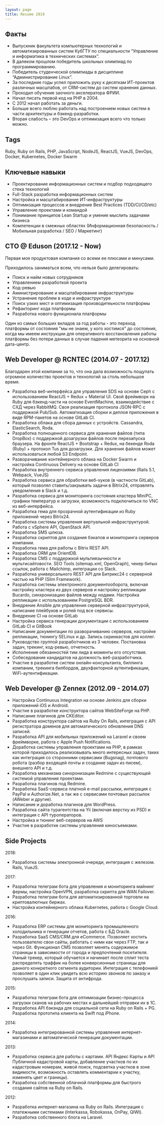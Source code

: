 ```yaml
---
layout: page
title: Resume 2019
---
```


## Факты

* Выпускник факультета компьютерных технологий и автоматизированных систем КубГТУ по специальности “Управление и информатика в технических системах”.
* В далеком прошлом победитель школьных олимпиад по программированию.
* Победитель студенческой олимпиады в дисциплине “Администрирование Linux”.
* За последние годы успел приложить руку к десяткам ИТ-проектов различных масштабов, от CRM-систем до систем хранения данных.
* Проходил обучение заочного акселератора ФРИИ.
* Начал писать первой код на PHP в 2004.
* С 2012 начал работать за деньги.
* Больше всего люблю работать над построением новых систем в части архитектуры и бэкенд-разработки.
* Вторая слабость – это DevOps и оптимизация всего что только можно.

## Tags

Ruby, Ruby on Rails, PHP, JavaScript, NodeJS, ReactJS, VueJS, DevOps, Docker, Kubernetes, Docker Swarm

## Ключевые навыки

* Проектирование информационных систем и подбор подходящего стека технологий
* Full-Stack разработка информационных систем
* Настройка и масштабирование ИТ-инфраструктуры
* Оптимизация процессов и внедрение Best Practices (TDD/CI/CD/etc)
* Управление проектами и командой
* Понимание принципов Lean Startup и умение мыслить задачами бизнеса
* Компетенции в смежных областях (Информационная безопасность / Мобильная разработка / SEO / Маркетинг)

## CTO @ Eduson (2017.12 - Now)

Первая моя продуктовая компания со всеми ее плюсами и минусами.

Приходилось заниматься всем, что нельзя было делегировать:

* Поиск и найм новых сотрудников
* Управлением разработкой проекта
* Код-ревью
* Аминистрирование и масштабирование инфраструктуры
* Устранение проблем в коде и инфраструктуре
* Поиск узких мест и оптимизация производитеьности платформы
* Рефакторинг кода платформы
* Разработка нового функционала платформы

Один из самых больших вкладов за год работы - это переход платформы от состояния "мы не знаем, у кого хостимся" до состояния, когда мы имеем инструкции для оперативного восстановления работы платформы без потери данных в случае падения метеорита на основной дата-центр.

## Web Developer @ RCNTEC (2014.07 - 2017.12)

Благодарен этой компании за то, что она дала возможность пощупать огромное количество проектов и технологий за столь небольшое время.

* Разработка веб-интерфейса для управления SDS на основе Ceph с использованием ReactJS + Redux + Material UI. Свой фреймворк на Ruby для бэкенд-части на основе EventMachine, взаимодействие с СХД через RabbitMQ. Своя реализация протокола JSON-RPC с поддержкой Pub/Sub. Автоматизация сборки и деплоя приложения в виде RPM-пакетов на основе GitLab CI.
* Разработка облака для сбора данных с устройств. Cassandra, ElasticSearch, Roda.
* Разработка полноценного сервиса для хранения файлов (типа DropBox) с поддержкой дозагрузки файлов после перезапуска браузера. На фронте ReactJS + Bootstrap + Redux, на бекенде Roda (Ruby) + протокол Tus для дозагрузки. Для хранения файлов может использоваться любой S3 Endpoint.
* Разворачивание контейнерного облака на Docker Swarm и настройка Continuous Delivery на основе GitLab CI
* Разработка внутреннего сервиса управления лицензиями (Rails 5.1, Webpack, VueJS)
* Разработка сервиса для обработки веб-хуков (в частности GitLab), который позволял ставить/закрывать задачи в Bitrix24, отправлять уведомления в Slack и т.д.
* Разработка сервиса для мониторинга состояния кластера MiniPC, графики температур и загрузки, возможность подключиться по VNC из веб-интерфейса.
* Разработка гема для прозрачной аутентификации из Ruby приложений через Bitrix24.
* Разработка системы управления виртуальной инфраструктурой. Работа с vSphere API, OpenStack API.
* Разработка SMS шлюза.
* Разработка скриптов для создания бэкапов и мониторинга серверов компании.
* Разработка гема для работы с Bitrix REST API.
* Разработка ORM для OrientDB.
* Разработка CMS с поддержкой мультиязычности и мультисайтовости. SEO Tools (sitemap.xml, OpenGraph), чекер битых ссылок, работа с Mailchimp, интеграции со Slack.
* Разработка универсального REST API для Битрикс24 с серверной частью на PHP (Slim Framework).
* Разработка системы электронного документооборота, включая настройку кластера из двух серверов и настройку репликации Bucardo, синхронизацию файлов между нодами. Настройка репликации с использованием PostgreSQL BDR.
* Внедрение Ansible для управления серверной инфраструктурой, написание плейбуков и ролей под все сервисы.
* Внедрение CI на основе GitLab
* Настройка сервиса генерации документации с использованием GitLab CI и GitBook
* Написание документации по разворачиванию серверов, настройке репликации, тюнингу SELinux и др. Запись скринкастов для коллег.
* Руководство группой разработчиков из 3 человек. Постановка задач, трекинг, код-ревью, отчетность.
* Исполнение обязанностей тим лида в моменты его отсутствия.
* Собеседование кандидатов на должность веб-разработчика.
* Участие в разработке систем онлайн-консультанта, биллинга компании, трекинга билбордов, двухфакторной аутентификации, WiFi-аутентификации.

## Web Developer @ Zennex (2012.09 - 2014.07)

* Настройка Continuous Integration на основе Jenkins для сборки приложений iOS и Android.
* Участие в разработке конструктора сайтов WebSiteForge на PHP.
* Написание плагинов для CKEditor.
* Разработка конструктора сайтов на Ruby On Rails, интеграция с API регистратора доменов для автоматического обновления DNS записей.
* Разработка API для мобильных приложений на Laravel и своем фреймворке, работа с Apple Push Notifications.
* Доработка системы управления проектами на PHP, в рамках которой приходилось реализовывать много интересных задач, таких как интеграция со сторонними сервисами (Bugsnag), почтового робота (разбор входящей почты и создание задач из писем), внешнего API и т.д.
* Разработка механизма синхронизации Redmine с существующей системой управления проектами.
* Разработка плагинов под Redmine.
* Разработка SaaS-сервиса платной e-mail рассылки, интеграция с PayPal и Authorize.Net, а так же с сервисами почтовых рассылок (AWeber и другие).
* Написание и доработка плагинов для WordPress.
* Разработка сайта турагентства на Yii (включая верстку из PSD) и интеграция с API туроператоров.
* Настройка и тюнинг веб-серверов на AWS
* Участие в разработке системы управления киносъемками.

## Side Projects

2018:
* Разработка системы электронной очереди, интеграция с железом. Rails, VueJS.

2017:
* Разработка телеграм бота для управления и мониторинга майнинг фермы, настройка OpenVPN, разработка скрипта для WAN Failover.
* Разработка телеграм бота для автоматизированной торговли на криптовалютных биржах.
* Настройка контейнерного облака Kubernetes, работа с Google Cloud.

2016:
* Разработка ERP системы для мониторинга промышленного холодильника и генерации отчетов, работа с БД Oracle.
* Разработка SaaS CMS/CRM для eCommerce. Позволяет хостить пользователю свои сайты, работать с ними как через FTP, так и через Git. Функционал CMS позволяет менять содержимое страницы в зависимости от города и предпочтений посетителя. Умный трекер, который обучается и начинает после сплит теста распределять траффик на более конверсионные страницы для данного конкретного сегмента аудитории. Интеграция с телефонией позволяет в один клик увидеть всю историю звонков по заказу и прослушать записи. Защита от антифрода.

2015:
* Разработка телеграм бота для оптимизации бизнес-процесса загрузки сканов на рабочих местах и дальнейшей отправки их в 1C.
* Разработка API бэкэнда для социальной сети на Ruby on Rails + PG. Разработка прототипа клиента на Swift под iPhone.

2014:
* Разработка интегрированной системы управления интернет-магазинами и автоматической генерации документации.

2013:
* Разработка сервиса для работы с картами. API Яндекс Карты и API Публичной кадастровой карты, добавление участков по их кадастровым номерам, живой поиск, подсветка участков в зоне видимости, возможность оставлять комментарии к участку, изменять цвет и границы).
* Разработка собственной облачной платформы для быстрого создания сайтов на Ruby on Rails.

2012:
* Разработка интернет-магазина на Ruby on Rails. Интеграция с платежными системами (Interkassa, Robokassa, OnPay, QIWI).
* Разработка собственного блога на Laravel.
